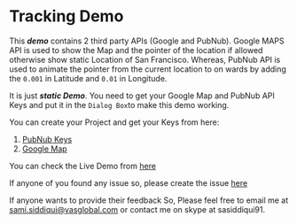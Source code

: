 # Tracking Demo

This ***demo*** contains 2 third party APIs (Google and PubNub). Google MAPS API is used to show the Map and the pointer of the location if allowed otherwise show static Location of San Francisco. Whereas, PubNub API is used to animate the pointer from the current location to on wards by adding the `0.001` in Latitude and `0.01` in Longitude.

It is just ***static Demo***. You need to get your Google Map and PubNub API Keys and put it in the `Dialog Box`to make this demo working.

You can create your Project and get your Keys from here:
1. [PubNub Keys](https://admin.pubnub.com/)
2. [Google Map](https://console.developers.google.com/cloud-resource-manager)

You can check the Live Demo from [here](https://samiahmedsiddiqui.github.io/tracking-demo/index.html)

If anyone of you found any issue so, please create the issue [here](https://github.com/samiahmedsiddiqui/tracking-demo/issues)

If anyone wants to provide their feedback So, Please feel free to email me at sami.siddiqui@yasglobal.com or contact me on skype at sasiddiqui91. 
